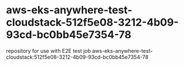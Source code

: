 # aws-eks-anywhere-test-cloudstack-512f5e08-3212-4b09-93cd-bc0bb45e7354-78
repository for use with E2E test job aws-eks-anywhere-test-cloudstack:512f5e08-3212-4b09-93cd-bc0bb45e7354-78
